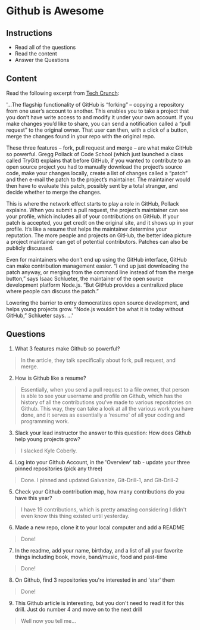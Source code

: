 # Github is Awesome

## Instructions

- Read all of the questions
- Read the content
- Answer the Questions

## Content

Read the following excerpt from [Tech Crunch](https://techcrunch.com/2012/07/14/what-exactly-is-github-anyway/):

'...The flagship functionality of GitHub is “forking” – copying a repository from one user’s account to another. This enables you to take a project that you don’t have write access to and modify it under your own account. If you make changes you’d like to share, you can send a notification called a “pull request” to the original owner. That user can then, with a click of a button, merge the changes found in your repo with the original repo.

These three features – fork, pull request and merge – are what make GitHub so powerful. Gregg Pollack of Code School (which just launched a class called TryGit) explains that before GitHub, if you wanted to contribute to an open source project you had to manually download the project’s source code, make your changes locally, create a list of changes called a “patch” and then e-mail the patch to the project’s maintainer. The maintainer would then have to evaluate this patch, possibly sent by a total stranger, and decide whether to merge the changes.

This is where the network effect starts to play a role in GitHub, Pollack explains. When you submit a pull request, the project’s maintainer can see your profile, which includes all of your contributions on GitHub. If your patch is accepted, you get credit on the original site, and it shows up in your profile. It’s like a resume that helps the maintainer determine your reputation. The more people and projects on GitHub, the better idea picture a project maintainer can get of potential contributors. Patches can also be publicly discussed.

Even for maintainers who don’t end up using the GitHub interface, GitHub can make contribution management easier. “I end up just downloading the patch anyway, or merging from the command line instead of from the merge button,” says Isaac Schlueter, the maintainer of the open source development platform Node.js. “But GitHub provides a centralized place where people can discuss the patch.”

Lowering the barrier to entry democratizes open source development, and helps young projects grow. “Node.js wouldn’t be what it is today without GitHub,” Schlueter says. ...'

## Questions

1. What 3 features make Github so powerful?
> In the article, they talk specifically about fork, pull request, and merge.

2. How is Github like a resume?
> Essentially, when you send a pull request to a file owner, that person is able to see your username and profile on Github, which has the history of all the contributions you've made to various repositories on Github.  This way, they can take a look at all the various work you have done, and it serves as essentially a 'resume' of all your coding and programming work.

3. Slack your lead instructor the answer to this question: How does Github help young projects grow?
> I slacked Kyle Coberly.

4. Log into your Github Account, in the 'Overview' tab - update your three pinned repositories (pick any three)
> Done.  I pinned and updated Galvanize, Git-Drill-1, and Git-Drill-2

5. Check your Github contribution map, how many contributions do you have this year?
> I have 19 contributions, which is pretty amazing considering I didn't even know this thing existed until yesterday.

6. Made a new repo, clone it to your local computer and add a README
> Done!

7. In the readme, add your name, birthday, and a list of all your favorite things including book, movie, band/music, food and past-time
> Done!

8. On Github, find 3 repositories you're interested in and 'star' them
> Done!

9. This Github article is interesting, but you don't need to read it for this drill. Just do number 4 and move on to the next drill
> Well now you tell me...
